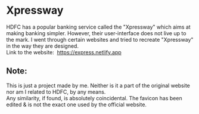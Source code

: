 # Xpressway

HDFC has a popular banking service called the "Xpressway" which aims at making banking simpler. However, their user-interface does not live up to the mark.
I went through certain websites and tried to recreate "Xpressway" in the way they are designed. 
<br>
Link to the website:&nbsp; https://express.netlify.app

<h2>Note:</h2> 
This is just a project made by me. Neither is it a part of the original website nor am I related to HDFC, by any means.<br>
Any similarity, if found, is absolutely coincidental. The favicon has been edited &amp; is not the exact one used by the official website.
